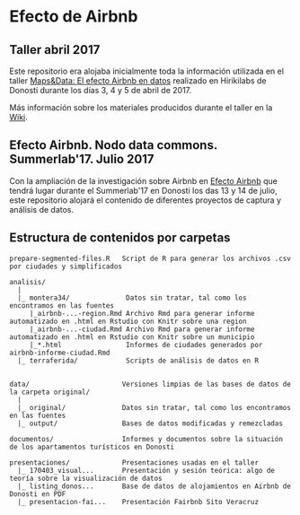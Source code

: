 Efecto de Airbnb
===

## Taller abril 2017

Este repositorio era alojaba inicialmente toda la información utilizada en el taller [Maps&Data: El efecto Airbnb en datos](https://montera34.com/project/efecto-airbnb-donostia/) realizado en Hirikilabs de Donosti durante los días 3, 4 y 5 de abril de 2017.

Más información sobre los materiales producidos durante el taller en la [Wiki](https://github.com/montera34/airbnbeuskadi/wiki).

## Efecto Airbnb. Nodo data commons. Summerlab'17. Julio 2017

Con la ampliación de la investigación sobre Airbnb en [Efecto Airbnb](https://lab.montera34.com/airbnb) que tendrá lugar durante el Summerlab'17 en Donosti los das 13 y 14 de julio, este repositorio alojará el contenido de diferentes proyectos de captura y análisis de datos.


## Estructura de contenidos por carpetas

    prepare-segmented-files.R   Script de R para generar los archivos .csv por ciudades y simplificados
    
    analisis/
      |
      |_ montera34/              Datos sin tratar, tal como los encontramos en las fuentes
         |_airbnb-...-region.Rmd Archivo Rmd para generar informe automatizado en .html en Rstudio con Knitr sobre una region
         |_airbnb-...-ciudad.Rmd Archivo Rmd para generar informe automatizado en .html en Rstudio con Knitr sobre un municipio
         |_*.html                Informes de ciudades generados por airbnb-informe-ciudad.Rmd
      |_ terraferida/            Scripts de análisis de datos en R


    data/                       Versiones limpias de las bases de datos de la carpeta original/
      |
      |_ original/              Datos sin tratar, tal como los encontramos en las fuentes
      |_ output/                Bases de datos modificadas y remezcladas

    documentos/                 Informes y documentos sobre la situación de los apartamentos turísticos en Donosti

    presentaciones/             Presentaciones usadas en el taller
      |_ 170403_visual...       Presentación y sesión teórica: algo de teoría sobre la visualización de datos
      |_ listing_donos...       Base de datos de alojamientos en Airbnb de Donosti en PDF
      |_ presentacion-fai...    Presentación Fairbnb Sito Veracruz
